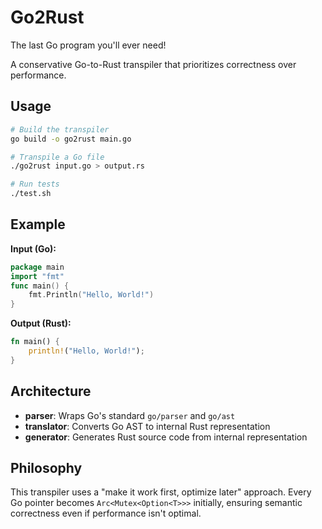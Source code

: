 # Go2Rust

The last Go program you'll ever need!

A conservative Go-to-Rust transpiler that prioritizes correctness over performance.

## Usage

```bash
# Build the transpiler
go build -o go2rust main.go

# Transpile a Go file
./go2rust input.go > output.rs

# Run tests
./test.sh
```

## Example

**Input (Go):**

```go
package main
import "fmt"
func main() {
    fmt.Println("Hello, World!")
}
```

**Output (Rust):**

```rust
fn main() {
    println!("Hello, World!");
}
```

## Architecture

- **parser**: Wraps Go's standard `go/parser` and `go/ast`
- **translator**: Converts Go AST to internal Rust representation
- **generator**: Generates Rust source code from internal representation

## Philosophy

This transpiler uses a "make it work first, optimize later" approach. Every Go pointer becomes `Arc<Mutex<Option<T>>>` initially, ensuring semantic correctness even if performance isn't optimal.
